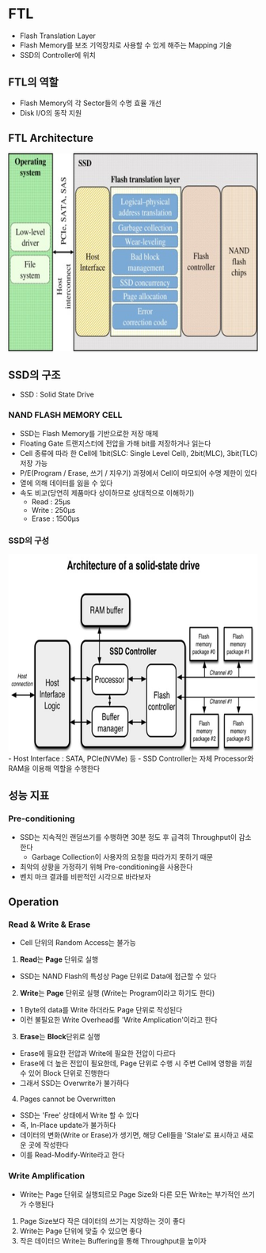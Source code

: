 # FTL
- Flash Translation Layer
- Flash Memory를 보조 기억장치로 사용할 수 있게 해주는 Mapping 기술
- SSD의 Controller에 위치

## FTL의 역할
- Flash Memory의 각 Sector들의 수명 효율 개선
- Disk I/O의 동작 지원

## FTL Architecture
<img src="../image/FTL_architecture_3.jpg" width="600" height="400">  

## SSD의 구조
- SSD : Solid State Drive
### NAND FLASH MEMORY CELL
- SSD는 Flash Memory를 기반으로한 저장 매체
- Floating Gate 트랜지스터에 전압을 가해 bit를 저장하거나 읽는다
- Cell 종류에 따라 한 Cell에 1bit(SLC: Single Level Cell), 2bit(MLC), 3bit(TLC) 저장 가능
- P/E(Program / Erase, 쓰기 / 지우기) 과정에서 Cell이 마모되어 수명 제한이 있다
- 열에 의해 데이터를 잃을 수 있다
- 속도 비교(당연히 제품마다 상이하므로 상대적으로 이해하기)
  - Read  : 25μs
  - Write : 250μs
  - Erase : 1500μs

### SSD의 구성
<img src="../image/FTL_architecture_1.PNG" width="600" height="400">  
- Host Interface : SATA, PCIe(NVMe) 등
- SSD Controller는 자체 Processor와 RAM을 이용해 역할을 수행한다

## 성능 지표
### Pre-conditioning
- SSD는 지속적인 랜덤쓰기를 수행하면 30분 정도 후 급격히 Throughput이 감소한다
  - Garbage Collection이 사용자의 요청을 따라가지 못하기 때문
- 최악의 상황을 가정하기 위해 Pre-conditioning을 사용한다
- 벤치 마크 결과를 비판적인 시각으로 바라보자

## Operation
### Read & Write & Erase
- Cell 단위의 Random Access는 불가능
1. **Read**는 **Page** 단위로 실행
  - SSD는 NAND Flash의 특성상 Page 단위로 Data에 접근할 수 있다
2. **Write**는 **Page** 단위로 실행 (Write는 Program이라고 하기도 한다)
  - 1 Byte의 data를 Write 하더라도 Page 단위로 작성된다
  - 이런 불필요한 Write Overhead를 'Write Amplication'이라고 한다
3. **Erase**는 **Block**단위로 실행
  - Erase에 필요한 전압과 Write에 필요한 전압이 다르다
  - Erase에 더 높은 전압이 필요한데, Page 단위로 수행 시 주변 Cell에 영향을 끼칠 수 있어 Block 단위로 진행한다
  - 그래서 SSD는 Overwrite가 불가하다 
4. Pages cannot be Overwritten
  -  SSD는 'Free' 상태에서 Write 할 수 있다
  -  즉, In-Place update가 불가하다
  -  데이터의 변화(Write or Erase)가 생기면, 해당 Cell들을 'Stale'로 표시하고 새로운 곳에 작성한다
  -  이를 Read-Modify-Write라고 한다

### Write Amplification
- Write는 Page 단위로 실행되르모 Page Size와 다른 모든 Write는 부가적인 쓰기가 수행된다
1. Page Size보다 작은 데이터의 쓰기는 지양하는 것이 좋다
2. Write는 Page 단위에 맞출 수 있으면 좋다
3. 작은 데이터으 Write는 Buffering을 통해 Throughput을 높이자
